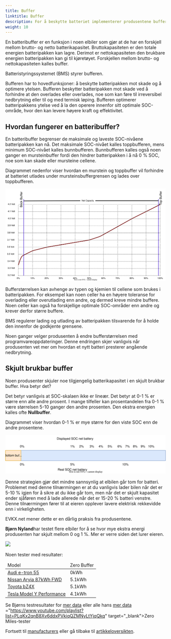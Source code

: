 ```yaml
---
title: Buffer
linktitle: Buffer
description: For å beskytte batteriet implementerer produsentene buffere på batterier.
weight: 10
---
```

<!-- markdownlint-disable MD033 -->

En batteribuffer er en funksjon i noen elbiler som gjør at de har en forskjell mellom brutto- og netto batterikapasitet. Bruttokapasiteten er den totale energien batteripakken kan lagre. Derimot er nettokapasiteten den brukbare energien batteripakken kan gi til kjøretøyet. Forskjellen mellom brutto- og nettokapasiteten kalles buffer.

Batteristyringssystemet (BMS) styrer bufferen.

Bufferen har to hovedfunksjoner: å beskytte batteripakken mot skade og å optimere ytelsen. Bufferen beskytter batteripakken mot skade ved å forhindre at den overlades eller overlades, noe som kan føre til irreversibel nedbrytning eller til og med termisk løping. Bufferen optimerer batteripakkens ytelse ved å la den operere innenfor sitt optimale SOC-område, hvor den kan levere høyere kraft og effektivitet.

## Hvordan fungerer en batteribuffer?

En batteribuffer begrenser de maksimale og laveste SOC-nivåene batteripakken kan nå. Det maksimale SOC-nivået kalles toppbufferen, mens minimum SOC-nivået kalles bunnbufferen. Bunnbufferen kalles også noen ganger en mursteinbuffer fordi den hindrer batteripakken i å nå 0 % SOC, noe som kan skade eller mursteine cellene.

Diagrammet nedenfor viser hvordan en murstein og toppbuffer vil forhindre at batteriet utlades under mursteinsbuffergrensen og lades over toppbufferen.

<a href="chargecurve.drawio.svg">
     <img src="chargecurve.drawio.svg" class="img-fluid">
</a>

Bufferstørrelsen kan avhenge av typen og kjemien til cellene som brukes i batteripakken. For eksempel kan noen celler ha en høyere toleranse for overlading eller overutlading enn andre, og dermed kreve mindre buffere. Noen celler kan også ha forskjellige optimale SOC-områder enn andre og krever derfor større buffere.

BMS regulerer lading og utlading av batteripakken tilsvarende for å holde den innenfor de godkjente grensene.

Noen ganger velger produsenten å endre bufferstørrelsen med programvareoppdateringer. Denne endringen skjer vanligvis når produsenten vet mer om hvordan et nytt batteri presterer angående nedbrytning.

## Skjult brukbar buffer

Noen produsenter skjuler noe tilgjengelig batterikapasitet i en skjult brukbar buffer. Hva betyr det?

Det betyr vanligvis at SOC-skalaen ikke er lineær. Det betyr at 0-1 % er større enn alle andre prosent. I mange tilfeller kan prosentandelen fra 0-1 % være størrelsen 5-10 ganger den andre prosenten. Den ekstra energien kalles ofte <b>Nullbuffer</b>.

Diagrammet viser hvordan 0-1 % er mye større for den viste SOC enn de andre prosentene.

<a href="hiddenbuffer.drawio.svg">
     <img src="hiddenbuffer.drawio.svg" class="img-fluid">
</a>

Denne strategien gjør det mindre sannsynlig at elbilen går tom for batteri. Problemet med denne tilnærmingen er at du vanligvis lader bilen når det er 5-10 % igjen for å sikre at du ikke går tom, men når det er skjult kapasitet ender sjåføren med å lade allerede når det er 15-20 % batteri venstre. Denne tilnærmingen fører til at eieren opplever lavere elektrisk rekkevidde enn i virkeligheten.

EVKX.net mener dette er en dårlig praksis fra produsentene.

<b>Bjørn Nyland</b>har testet flere elbiler for å se hvor mye ekstra energi produsenten har skjult mellom 0 og 1 %. Mer er verre siden det lurer eieren.

<img src="https://media.evkx.net/multimedia/technology/battery/tbzeromile_1_st.jpg" class="img-fluid">

  Noen tester med resultater:
<table class="table table-striped">
<thead>
    <tr>
        <td>
        Model
        </td>
        <td>
        Zero Buffer
        </td>
    </tr>
</thead>
<tbody>
    <tr>
        <td><a href="https://www.youtube.com/watch?v=2rSuFCrf-C0" target="_blank">Audi e-tron 55</a></td>
        <td>0kWh</td>
    </tr>
    <tr>
        <td><a href="https://www.youtube.com/watch?v=OR5JRd0g_Q8" target="_blank">Nissan Aryia 87kWh FWD</a></td>
        <td>5.1kWh</td>
    </tr>
    <tr>
        <td><a href="https://www.youtube.com/watch?v=dAM1CIlJ1xQ" target="_blank">Toyota bZ4X</a></td>
        <td>5.1kWh</td>
    </tr>
    <tr>
        <td><a href="https://www.youtube.com/watch?v=y675YCgSnlc" target="_blank">Tesla Model Y Performance</a></td>
        <td>4.1kWh</td>
    </tr>
</tbody>
</table>

Se Bjørns testresultater for <a href="https://docs.google.com/spreadsheets/d/1V6ucyFGKWuSQzvI8lMzvvWJHrBS82echMVJH37kwgjE/edit#gid=52159941" target="_blank">mer data</a> eller alle hans <a href="_blank">mer data</a> ="https://www.youtube.com/playlist?list=PLqKx2qnB8Xv6ddxPVkiqQZMNyLtYjqQkq" target="_blank">Zero Miles-tester</a>

Fortsett til [manufacturers](../manufactors/) eller gå tilbake til [artikkeloversikten](../).